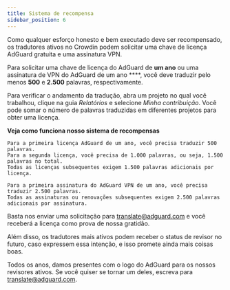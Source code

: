 ```yaml
---
title: Sistema de recompensa
sidebar_position: 6
---
```


Como qualquer esforço honesto e bem executado deve ser recompensado, os tradutores ativos no Crowdin podem solicitar uma chave de licença AdGuard gratuita e uma assinatura VPN.

Para solicitar uma chave de licença do AdGuard de **um ano** ou uma assinatura de VPN do AdGuard de um ano ****, você deve traduzir pelo menos **500** e **2.500** palavras, respectivamente.

Para verificar o andamento da tradução, abra um projeto no qual você trabalhou, clique na guia *Relatórios* e selecione *Minha contribuição*. Você pode somar o número de palavras traduzidas em diferentes projetos para obter uma licença.

**Veja como funciona nosso sistema de recompensas**

```
Para a primeira licença AdGuard de um ano, você precisa traduzir 500 palavras.
Para a segunda licença, você precisa de 1.000 palavras, ou seja, 1.500 palavras no total.
Todas as licenças subsequentes exigem 1.500 palavras adicionais por licença.

Para a primeira assinatura do AdGuard VPN de um ano, você precisa traduzir 2.500 palavras.
Todas as assinaturas ou renovações subsequentes exigem 2.500 palavras adicionais por assinatura.

```
Basta nos enviar uma solicitação para [translate@adguard.com](mailto:translate@adguard.com) e você receberá a licença como prova de nossa gratidão.

Além disso, os tradutores mais ativos podem receber o status de revisor no futuro, caso expressem essa intenção, e isso promete ainda mais coisas boas.

Todos os anos, damos presentes com o logo do AdGuard para os nossos revisores ativos. Se você quiser se tornar um deles, escreva para [translate@adguard.com](mailto:translate@adguard.com).
